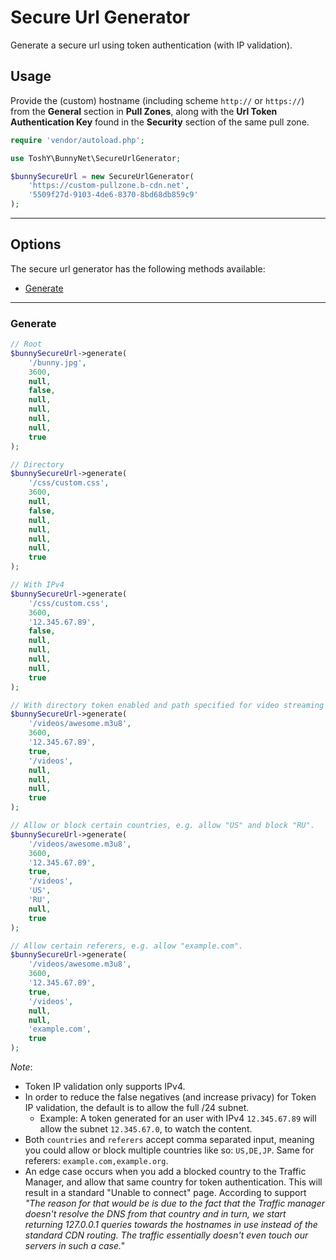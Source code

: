# Secure Url Generator

Generate a secure url using token authentication (with IP validation).

## Usage

Provide the (custom) hostname (including scheme `http://` or `https://`) from the **General** section in **Pull Zones**,
along with the **Url Token Authentication Key** found in the **Security** section of the same pull zone.

```php
require 'vendor/autoload.php';

use ToshY\BunnyNet\SecureUrlGenerator;

$bunnySecureUrl = new SecureUrlGenerator(
    'https://custom-pullzone.b-cdn.net',
    '5509f27d-9103-4de6-8370-8bd68db859c9'
);
```

---

## Options

The secure url generator has the following methods available:

* [Generate](#generate)

---

### Generate

```php
// Root
$bunnySecureUrl->generate(
    '/bunny.jpg',
    3600,
    null,
    false,
    null,
    null,
    null,
    null,
    true  
);

// Directory
$bunnySecureUrl->generate(
    '/css/custom.css',
    3600,
    null,
    false,
    null,
    null,
    null,
    null,
    true  
);

// With IPv4
$bunnySecureUrl->generate(
    '/css/custom.css',
    3600,
    '12.345.67.89',
    false,
    null,
    null,
    null,
    null,
    true  
);

// With directory token enabled and path specified for video streaming
$bunnySecureUrl->generate(
    '/videos/awesome.m3u8',
    3600,
    '12.345.67.89',
    true,
    '/videos',
    null,
    null,
    null,
    true  
);

// Allow or block certain countries, e.g. allow "US" and block "RU".
$bunnySecureUrl->generate(
    '/videos/awesome.m3u8',
    3600,
    '12.345.67.89',
    true,
    '/videos',
    'US',
    'RU',
    null,
    true  
);

// Allow certain referers, e.g. allow "example.com".
$bunnySecureUrl->generate(
    '/videos/awesome.m3u8',
    3600,
    '12.345.67.89',
    true,
    '/videos',
    null,
    null,
    'example.com',
    true  
);
```

*Note*:

* Token IP validation only supports IPv4.
* In order to reduce the false negatives (and increase privacy) for Token IP validation, the default is to
  allow the full /24 subnet. 
  * Example: A token generated for an user with IPv4 `12.345.67.89` will allow the subnet `12.345.67.0`, to watch the content.
* Both `countries` and `referers` accept comma separated input, meaning you could allow or block multiple countries like
  so: `US,DE,JP`. Same for referers: `example.com,example.org`.
* An edge case occurs when you add a blocked country to the Traffic Manager, and allow that same country for 
  token authentication. This will result in a standard "Unable to connect" page. According to support *"The reason for 
  that would be is due to the fact that the Traffic manager doesn't resolve 
  the DNS from that country and in turn, we start returning 127.0.0.1 queries towards the hostnames in use instead 
  of the standard CDN routing. The traffic essentially doesn't even touch our servers in such a case."*